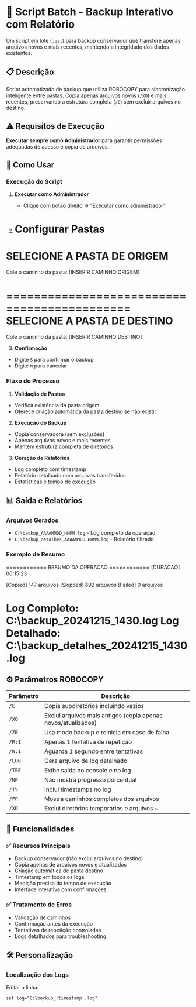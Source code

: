 # 🔄 Script Batch - Backup Interativo com Relatório

Um script em lote (`.bat`) para backup conservador que transfere apenas arquivos novos e mais recentes, mantendo a integridade dos dados existentes.

## 📋 Descrição

Script automatizado de backup que utiliza ROBOCOPY para sincronização inteligente entre pastas. Copia apenas arquivos novos (`/XO`) e mais recentes, preservando a estrutura completa (`/E`) sem excluir arquivos no destino.

## ⚠️ Requisitos de Execução

**Executar sempre como Administrador** para garantir permissões adequadas de acesso e cópia de arquivos.

## 🚀 Como Usar

### Execução do Script

1. **Executar como Administrador**
   - Clique com botão direito → "Executar como administrador"

2. **Configurar Pastas**
   ============================================
SELECIONE A PASTA DE ORIGEM
============================================
Cole o caminho da pasta: [INSERIR CAMINHO ORIGEM]

============================================
SELECIONE A PASTA DE DESTINO
============================================
Cole o caminho da pasta: [INSERIR CAMINHO DESTINO]


3. **Confirmação**
- Digite `S` para confirmar o backup
- Digite `N` para cancelar

### Fluxo do Processo

1. **Validação de Pastas**
- Verifica existência da pasta origem
- Oferece criação automática da pasta destino se não existir

2. **Execução do Backup**
- Cópia conservadora (sem exclusões)
- Apenas arquivos novos e mais recentes
- Mantém estrutura completa de diretórios

3. **Geração de Relatórios**
- Log completo com timestamp
- Relatório detalhado com arquivos transferidos
- Estatísticas e tempo de execução

## 📊 Saída e Relatórios

### Arquivos Gerados
- `C:\backup_AAAAMMDD_HHMM.log` - Log completo da operação
- `C:\backup_detalhes_AAAAMMDD_HHMM.log` - Relatório filtrado

### Exemplo de Resumo
============ RESUMO DA OPERACAO ============
[DURACAO] 00:15:23

[Copied] 147 arquivos
[Skipped] 892 arquivos
[Failed] 0 arquivos

Log Completo: C:\backup_20241215_1430.log
Log Detalhado: C:\backup_detalhes_20241215_1430.log
===========================================


## ⚙️ Parâmetros ROBOCOPY

| Parâmetro | Descrição |
|-----------|-----------|
| `/E` | Copia subdiretórios incluindo vazios |
| `/XO` | Exclui arquivos mais antigos (copia apenas novos/atualizados) |
| `/ZB` | Usa modo backup e reinicia em caso de falha |
| `/R:1` | Apenas 1 tentativa de repetição |
| `/W:1` | Aguarda 1 segundo entre tentativas |
| `/LOG` | Gera arquivo de log detalhado |
| `/TEE` | Exibe saída no console e no log |
| `/NP` | Não mostra progresso porcentual |
| `/TS` | Inclui timestamps no log |
| `/FP` | Mostra caminhos completos dos arquivos |
| `/XD` | Exclui diretórios temporários e arquivos ~ |

## 🔧 Funcionalidades

### ✅ Recursos Principais
- Backup conservador (não exclui arquivos no destino)
- Cópia apenas de arquivos novos e atualizados
- Criação automática de pasta destino
- Timestamp em todos os logs
- Medição precisa do tempo de execução
- Interface interativa com confirmações

### ✅ Tratamento de Erros
- Validação de caminhos
- Confirmação antes da execução
- Tentativas de repetição controladas
- Logs detalhados para troubleshooting

## 🛠️ Personalização

### Localização dos Logs
Editar a linha:
```batch
set log="C:\backup_!timestamp!.log"
